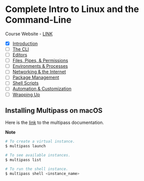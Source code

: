 # Complete Intro to Linux and the Command-Line

Course Website - [LINK](https://btholt.github.io/complete-intro-to-linux-and-the-cli/)

- [X] [Introduction](https://frontendmasters.com/courses/linux-command-line/introduction/)
- [ ] [The CLI]()
- [ ] [Editors]()
- [ ] [Files, Pipes, & Permissions]()
- [ ] [Environments & Processes]()
- [ ] [Networking & the Internet]()
- [ ] [Package Management]()
- [ ] [Shell Scripts]()
- [ ] [Automation & Customization]()
- [ ] [Wrapping Up]()

## Installing Multipass on macOS

Here is the [link](https://multipass.run/docs/installing-on-macos) to the multipass documentation.

**Note**
```bash
# To create a virtual instance.
$ multipass launch

# To see available instances.
$ multipass list

# To run the shell instance.
$ multipass shell <instance_name>
```